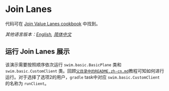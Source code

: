 # Join Lanes

代码可在 [Join Value Lanes cookbook](https://swimos.org/tutorials/join-value-lanes/) 中找到。

*其他语言版本：[English](README.md), [简体中文](README.zh-cn.md)*

## 运行 Join Lanes 展示

该演示需要按照顺序依次运行 `swim.basic.BasicPlane` 类和 `swim.basic.CustomClient` 类。回顾[`父目录中的README.zh-cn.md`](../README.zh-cn.md)教程可知如何进行运行。对于选择了选项2的用户，`gradle` task中对应 `swim.basic.CustomClient` 的名称为 `runClient`。
